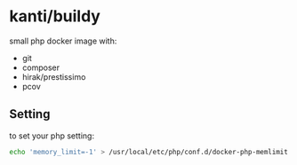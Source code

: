 # kanti/buildy
small php docker image with:
- git
- composer
- hirak/prestissimo
- pcov


## Setting
to set your php setting:
````bash
echo 'memory_limit=-1' > /usr/local/etc/php/conf.d/docker-php-memlimit.ini;
````
